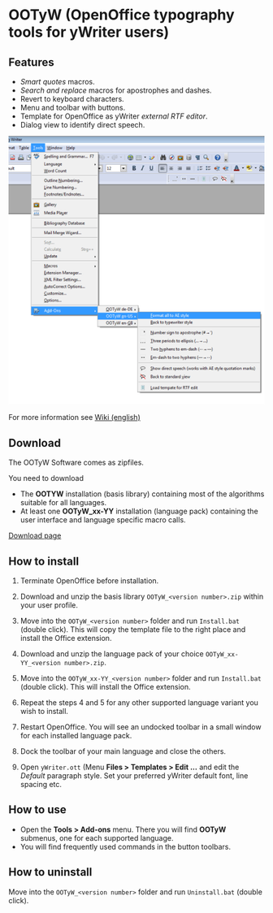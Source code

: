# OOTyW (OpenOffice typography tools for yWriter users)

## Features

* _Smart quotes_ macros.
* _Search and replace_ macros for apostrophes and dashes.
* Revert to keyboard characters.
* Menu and toolbar with buttons.
* Template for OpenOffice as yWriter _external RTF editor_.
* Dialog view to identify direct speech.

![Screenshot: OOTyW menu in OpenOffice Writer](https://raw.githubusercontent.com/peter88213/OOTyW/master/docs/Screenshots/UserMenu-en.png)

For more information see [Wiki (english)](https://github.com/peter88213/OOTyW/wiki)

## Download

The OOTyW Software comes as zipfiles. 

You need to download
* The **OOTYW** installation (basis library) containing most of the algorithms suitable for all languages.
* At least one **OOTyW_xx-YY** installation (language pack) containing the user interface and language specific macro calls.

[Download page](https://github.com/peter88213/OOTyW/releases/latest)

## How to install

1. Terminate OpenOffice before installation.

2. Download and unzip the basis library `OOTyW_<version number>.zip` within your user profile.

3. Move into the `OOTyW_<version number>` folder and run `Install.bat` (double click). This will copy the template file to the right place and install the Office extension.

4. Download and unzip the language pack of your choice `OOTyW_xx-YY_<version number>.zip`.

5. Move into the `OOTyW_xx-YY_<version number>` folder and run `Install.bat` (double click). This will install the Office extension.

6. Repeat the steps 4 and 5 for any other supported language variant you wish to install.

7. Restart OpenOffice. You will see an undocked toolbar in a small window for each installed language pack. 

8. Dock the toolbar of your main language and close the others.

9. Open `yWriter.ott` (Menu __Files > Templates > Edit ...__ and edit the _Default_ paragraph style. Set your preferred yWriter default font, line spacing etc. 


## How to use

* Open the __Tools > Add-ons__ menu. There you will find __OOTyW__ submenus, one for each supported language.
* You will find frequently used commands in the button toolbars.


## How to uninstall

Move into the `OOTyW_<version number>` folder and run `Uninstall.bat` (double click). 
